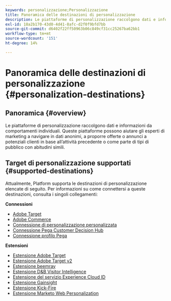 ```yaml
---
keywords: personalizzazione;Personalizzazione
title: Panoramica delle destinazioni di personalizzazione
description: Le piattaforme di personalizzazione raccolgono dati e informazioni da comportamenti individuali. Queste piattaforme possono aiutare gli esperti di marketing a navigare in dati anonimi, a proporre offerte o annunci a potenziali clienti in base all’attività precedente o come parte di tipi di pubblico con abitudini simili.
exl-id: 18a2b170-43d0-4d41-8afc-d2f0f9bfd7bb
source-git-commit: d6402f22ff50963b06c849cf31cc25267ba62bb1
workflow-type: tm+mt
source-wordcount: '151'
ht-degree: 14%

---
```


# Panoramica delle destinazioni di personalizzazione {#personalization-destinations}

## Panoramica {#overview}

Le piattaforme di personalizzazione raccolgono dati e informazioni da comportamenti individuali. Queste piattaforme possono aiutare gli esperti di marketing a navigare in dati anonimi, a proporre offerte o annunci a potenziali clienti in base all’attività precedente o come parte di tipi di pubblico con abitudini simili.

## Target di personalizzazione supportati {#supported-destinations}

Attualmente, Platform supporta le destinazioni di personalizzazione elencate di seguito. Per informazioni su come connettersi a queste destinazioni, consulta i singoli collegamenti:

**Connessioni**

* [Adobe Target](adobe-target-connection.md)
* [Adobe Commerce](adobe-commerce.md)
* [Connessione di personalizzazione personalizzata](custom-personalization.md)
* [Connessione Pega Customer Decision Hub](pega.md)
* [Connessione profilo Pega](pega-profile.md)

**Estensioni**

* [Estensione Adobe Target](adobe-target.md)
* [Estensione Adobe Target v2](adobe-target-v2.md)
* [Estensione beemray](beemray.md)
* [Estensione D&amp;B Visitor Intelligence](dnb.md)
* [Estensione del servizio Experience Cloud ID](adobe-ecid.md)
* [Estensione Gainsight](gainsight.md)
* [Estensione Kick-Fire](kickfire.md)
* [Estensione Marketo Web Personalization](marketo-web-personalization.md)
